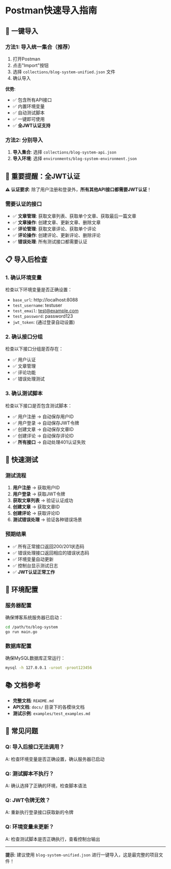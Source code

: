 # Postman快速导入指南

## 🚀 一键导入

### 方法1: 导入统一集合（推荐）
1. 打开Postman
2. 点击"Import"按钮
3. 选择 `collections/blog-system-unified.json` 文件
4. 确认导入

**优势**: 
- ✅ 包含所有API接口
- ✅ 内置环境变量
- ✅ 自动测试脚本
- ✅ 一键即可使用
- ✅ **全JWT认证支持**

### 方法2: 分别导入
1. **导入集合**: 选择 `collections/blog-system-api.json`
2. **导入环境**: 选择 `environments/blog-system-environment.json`

## 🔐 重要提醒：全JWT认证

**⚠️ 认证要求**: 除了用户注册和登录外，**所有其他API接口都需要JWT认证**！

### 需要认证的接口
- ✅ **文章管理**: 获取文章列表、获取单个文章、获取最后一篇文章
- ✅ **文章操作**: 创建文章、更新文章、删除文章
- ✅ **评论管理**: 获取文章评论、获取单个评论
- ✅ **评论操作**: 创建评论、更新评论、删除评论
- ✅ **错误处理**: 所有测试接口都需要认证

## 📋 导入后检查

### 1. 确认环境变量
检查以下环境变量是否正确设置：
- `base_url`: http://localhost:8088
- `test_username`: testuser
- `test_email`: test@example.com
- `test_password`: password123
- `jwt_token`: (通过登录自动设置)

### 2. 确认接口分组
检查以下接口分组是否存在：
- ✅ 用户认证
- ✅ 文章管理
- ✅ 评论功能
- ✅ 错误处理测试

### 3. 确认测试脚本
检查以下接口是否包含测试脚本：
- ✅ 用户注册 → 自动保存用户ID
- ✅ 用户登录 → 自动保存JWT令牌
- ✅ 创建文章 → 自动保存文章ID
- ✅ 创建评论 → 自动保存评论ID
- ✅ **所有接口** → 自动处理401认证失败

## 🧪 快速测试

### 测试流程
1. **用户注册** → 获取用户ID
2. **用户登录** → 获取JWT令牌
3. **获取文章列表** → 验证认证成功
4. **创建文章** → 获取文章ID
5. **创建评论** → 获取评论ID
6. **测试错误处理** → 验证各种错误场景

### 预期结果
- ✅ 所有正常接口返回200/201状态码
- ✅ 错误处理接口返回相应的错误状态码
- ✅ 环境变量自动更新
- ✅ 控制台显示测试日志
- ✅ **JWT认证正常工作**

## 🔧 环境配置

### 服务器配置
确保博客系统服务器已启动：
```bash
cd /path/to/blog-system
go run main.go
```

### 数据库配置
确保MySQL数据库正常运行：
```bash
mysql -h 127.0.0.1 -uroot -proot123456
```

## 📚 文档参考

- **完整文档**: `README.md`
- **API文档**: `docs/` 目录下的各模块文档
- **测试示例**: `examples/test_examples.md`

## 🚨 常见问题

### Q: 导入后接口无法调用？
A: 检查环境变量是否正确设置，确认服务器已启动

### Q: 测试脚本不执行？
A: 确认选择了正确的环境，检查脚本语法

### Q: JWT令牌无效？
A: 重新执行登录接口获取新的令牌

### Q: 环境变量未更新？
A: 检查测试脚本是否正确执行，查看控制台输出

---

**提示**: 建议使用 `blog-system-unified.json` 进行一键导入，这是最完整的项目文件！
